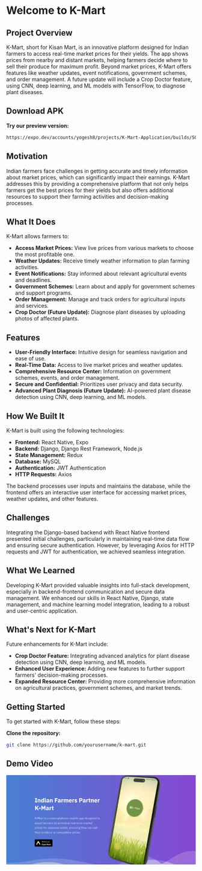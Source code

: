 # Welcome to K-Mart

## Project Overview

K-Mart, short for Kisan Mart, is an innovative platform designed for Indian farmers to access real-time market prices for their yields. The app shows prices from nearby and distant markets, helping farmers decide where to sell their produce for maximum profit. Beyond market prices, K-Mart offers features like weather updates, event notifications, government schemes, and order management. A future update will include a Crop Doctor feature, using CNN, deep learning, and ML models with TensorFlow, to diagnose plant diseases.

## Download APK

**Try our preview version:**
   ```bash
   https://expo.dev/accounts/yogesh8/projects/K-Mart-Application/builds/5047dad9-edd1-4717-a19b-a27b359cb9cf
   ```

## Motivation

Indian farmers face challenges in getting accurate and timely information about market prices, which can significantly impact their earnings. K-Mart addresses this by providing a comprehensive platform that not only helps farmers get the best prices for their yields but also offers additional resources to support their farming activities and decision-making processes.

## What It Does

K-Mart allows farmers to:

- **Access Market Prices:** View live prices from various markets to choose the most profitable one.
- **Weather Updates:** Receive timely weather information to plan farming activities.
- **Event Notifications:** Stay informed about relevant agricultural events and deadlines.
- **Government Schemes:** Learn about and apply for government schemes and support programs.
- **Order Management:** Manage and track orders for agricultural inputs and services.
- **Crop Doctor (Future Update):** Diagnose plant diseases by uploading photos of affected plants.

## Features

- **User-Friendly Interface:** Intuitive design for seamless navigation and ease of use.
- **Real-Time Data:** Access to live market prices and weather updates.
- **Comprehensive Resource Center:** Information on government schemes, events, and order management.
- **Secure and Confidential:** Prioritizes user privacy and data security.
- **Advanced Plant Diagnosis (Future Update):** AI-powered plant disease detection using CNN, deep learning, and ML models.

## How We Built It

K-Mart is built using the following technologies:

- **Frontend:** React Native, Expo
- **Backend:** Django, Django Rest Framework, Node.js
- **State Management:** Redux
- **Database:** MySQL
- **Authentication:** JWT Authentication
- **HTTP Requests:** Axios

The backend processes user inputs and maintains the database, while the frontend offers an interactive user interface for accessing market prices, weather updates, and other features.

## Challenges

Integrating the Django-based backend with React Native frontend presented initial challenges, particularly in maintaining real-time data flow and ensuring secure authentication. However, by leveraging Axios for HTTP requests and JWT for authentication, we achieved seamless integration.

## What We Learned

Developing K-Mart provided valuable insights into full-stack development, especially in backend-frontend communication and secure data management. We enhanced our skills in React Native, Django, state management, and machine learning model integration, leading to a robust and user-centric application.

## What's Next for K-Mart

Future enhancements for K-Mart include:

- **Crop Doctor Feature:** Integrating advanced analytics for plant disease detection using CNN, deep learning, and ML models.
- **Enhanced User Experience:** Adding new features to further support farmers' decision-making processes.
- **Expanded Resource Center:** Providing more comprehensive information on agricultural practices, government schemes, and market trends.

## Getting Started

To get started with K-Mart, follow these steps:

**Clone the repository:**
   ```bash
   git clone https://github.com/yourusername/k-mart.git
   ```

## Demo Video

[![K-Mart Demo Video](/client/assets/K-Mart.png)](/client/assets/Video/kmart.mp4)


